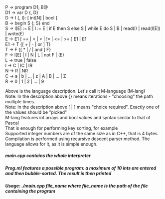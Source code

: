 P → program D1; B@  
D1 → var D {, D}  
D → I {, I}: [ int[N] | bool ]  
B → begin S {; S} end  
S → I[E] := E | I := E | if E then S else S | while E do S | B | read(I) | read(I[E]) | write(E)  
E → E1 [ == | < | > | != | <= | >= ] E1 | E1  
E1 → T {[ + | - | or ] T}  
T → F {[ * | / | and ] F}  
F → I[E] | I | N | L | not F | (E)  
L → true | false  
I → C | IC | IR  
N → R | NR  
C → a | b | ... | z | A | B | ... | Z  
R → 0 | 1 | 2 | ... | 9  

Above is the language description. Let's call it M-language (M-lang)  
Note: In the description above {<character>} means iterations - "choosing" the path multiple times.  
Note: In the description above [<symbol1> | <symbol2>] means "choice required". Exactly one of the values should be "picked"  
M-lang features int arrays and bool values and syntax similar to that of Pascal  
That is enough for performing key sorting, for example  
Supported integer numbers are of the same size as in C++, that is 4 bytes.  
Compilation is performed using recursive descent parser method. The language allows for it, as it is simple enough.  

##### main.cpp contains the whole interpreter    
##### Prog.ml features a possible program: a maximum of 10 ints are entered and then bubble-sorted. The result is then printed  
##### Usage: ./main.cpp file_name where file_name is the path of the file containing the program  
